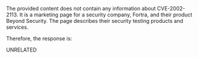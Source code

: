 The provided content does not contain any information about CVE-2002-2113. It is a marketing page for a security company, Fortra, and their product Beyond Security. The page describes their security testing products and services.

Therefore, the response is:

UNRELATED